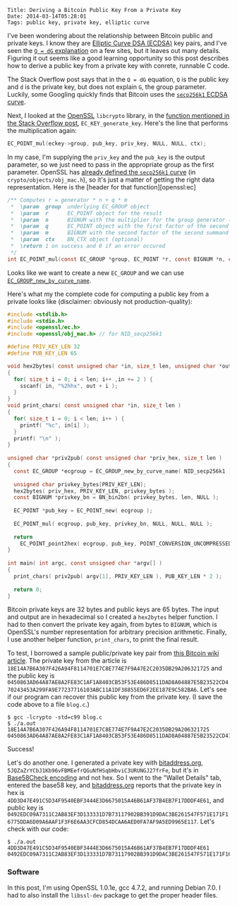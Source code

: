     Title: Deriving a Bitcoin Public Key From a Private Key
    Date: 2014-03-14T05:28:01
    Tags: public key, private key, elliptic curve

I've been wondering about the relationship between Bitcoin public and
private keys. I know they are [Elliptic Curve DSA (ECDSA)][wiki:ecdsa]
key pairs, and I've seen the [`Q = dG` explanation][so] on a few
sites, but it leaves out many details. Figuring it out seems like a
good learning opportunity so this post describes how to derive a
public key from a private key with conrete, runnable C code.

[wiki:ecdsa]: http://en.wikipedia.org/wiki/Elliptic_Curve_DSA "Wikipedia: Elliptic Curve DSA"
[so]: http://stackoverflow.com/questions/12480776/how-do-i-obtain-the-public-key-from-an-ecdsa-private-key-in-openssl "Stack Overflow: Public Key from Private Key"

<!-- more -->

The Stack Overflow post says that in the `Q = dG` equation, `Q` is the
public key and `d` is the private key, but does not explain `G`, the
group parameter. Luckily, some Googling quickly finds that Bitcoin
uses the [`secp256k1` ECDSA curve][wiki].

[wiki]: https://en.bitcoin.it/wiki/Secp256k1 "secp256k1 Bitcoin wiki entry"

Next, I looked at the [OpenSSL][openssl] `libcrypto` library, in the
[function mentioned in the Stack Overflow post][ec_key],
`EC_KEY_generate_key`. Here's the line that performs the
multiplication again:

```c
EC_POINT_mul(eckey->group, pub_key, priv_key, NULL, NULL, ctx);
```

In my case, I'm supplying the `priv_key` and the `pub_key` is the
output parameter, so we just need to pass in the appropriate group as
the first parameter. OpenSSL has
[already defined the `secp256k1` curve][obj_mac] (in
`crypto/objects/obj_mac.h`), so it's just a matter of getting the
right data representation. Here is the
[header for that function][openssl:ec]

```c
/** Computes r = generator * n + q * m
 *  \param  group  underlying EC_GROUP object
 *  \param  r      EC_POINT object for the result
 *  \param  n      BIGNUM with the multiplier for the group generator (optional)
 *  \param  q      EC_POINT object with the first factor of the second summand
 *  \param  m      BIGNUM with the second factor of the second summand
 *  \param  ctx    BN_CTX object (optional)
 *  \return 1 on success and 0 if an error occured
 */
int EC_POINT_mul(const EC_GROUP *group, EC_POINT *r, const BIGNUM *n, const EC_POINT *q, const BIGNUM *m, BN_CTX *ctx);
```

Looks like we want to create a new `EC_GROUP` and we can use
[`EC_GROUP_new_by_curve_name`][ec_curve].

[openssl]: https://www.openssl.org/ "OpenSSL"
[ec_key]: http://git.openssl.org/gitweb/?p=openssl.git;a=blob;f=crypto/ec/ec_key.c;h=7fa247593d91b45347704e62e184e1138fc8bd01;hb=46ebd9e3bb623d3c15ef2203038956f3f7213620#l236 "crypto/ec/ec_key.c"
[openssl:ech]: http://git.openssl.org/gitweb/?p=openssl.git;a=blob;f=crypto/ec/ec.h;h=dfe8710d330954bb1762a5fe13d655ac7a5f01be;hb=46ebd9e3bb623d3c15ef2203038956f3f7213620#l643 "crypto/ec/ec.h"
[obj_mac]: http://git.openssl.org/gitweb/?p=openssl.git;a=blob;f=crypto/objects/obj_mac.h;h=b5ea7cdab4f84b90280f0a3aae1478a8d715c7a7;hb=46ebd9e3bb623d3c15ef2203038956f3f7213620#l385 "crypto/objects/obj_mac.h"
[ec_curve]: http://git.openssl.org/gitweb/?p=openssl.git;a=blob;f=crypto/ec/ec_curve.c;h=c72fb2697ca2823a4aac36b027012bed6c457288;hb=46ebd9e3bb623d3c15ef2203038956f3f7213620#l2057 "crypco/ec/ec_curve.c"

Here's what my the complete code for computing a public key from a
private looks like (disclaimer: obviously not production-quality):

```c
#include <stdlib.h>
#include <stdio.h>
#include <openssl/ec.h>
#include <openssl/obj_mac.h> // for NID_secp256k1

#define PRIV_KEY_LEN 32
#define PUB_KEY_LEN 65

void hex2bytes( const unsigned char *in, size_t len, unsigned char *out )
{
  for( size_t i = 0; i < len; i++ ,in += 2 ) {
    sscanf( in, "%2hhx", out + i );
  }
}
void print_chars( const unsigned char *in, size_t len )
{
  for( size_t i = 0; i < len; i++ ) {
    printf( "%c", in[i] );
  }
  printf( "\n" );
}
							
unsigned char *priv2pub( const unsigned char *priv_hex, size_t len )
{
  const EC_GROUP *ecgroup = EC_GROUP_new_by_curve_name( NID_secp256k1 );
  
  unsigned char privkey_bytes[PRIV_KEY_LEN];
  hex2bytes( priv_hex, PRIV_KEY_LEN, privkey_bytes );
  const BIGNUM *privkey_bn = BN_bin2bn( privkey_bytes, len, NULL );
  
  EC_POINT *pub_key = EC_POINT_new( ecgroup );
  
  EC_POINT_mul( ecgroup, pub_key, privkey_bn, NULL, NULL, NULL );
										
  return
    EC_POINT_point2hex( ecgroup, pub_key, POINT_CONVERSION_UNCOMPRESSED, NULL );
}
											  
int main( int argc, const unsigned char *argv[] )
{
  print_chars( priv2pub( argv[1], PRIV_KEY_LEN ), PUB_KEY_LEN * 2 );
  
  return 0;
}
```

Bitcoin private keys are 32 bytes and public keys are 65 bytes. The
input and output are in hexadecimal so I created a `hex2bytes` helper
function. I had to then convert the private key again, from bytes to
`BIGNUM`, which is OpenSSL's number representation for arbitrary
precision arithmetic. Finally, I use another helper function,
`print_chars`, to print the final result.

To test, I borrowed a sample public/private key pair from
[this Bitcoin wiki article][wiki:address]. The private key from the
article is
`18E14A7B6A307F426A94F8114701E7C8E774E7F9A47E2C2035DB29A206321725` and
the public key is
`0450863AD64A87AE8A2FE83C1AF1A8403CB53F53E486D8511DAD8A04887E5B23522CD470243453A299FA9E77237716103ABC11A1DF38855ED6F2EE187E9C582BA6`. Let's
see if our program can recover this public key from the private
key. (I save the code above to a file `blog.c`.)

    $ gcc -lcrypto -std=c99 blog.c
    $ ./a.out 18E14A7B6A307F426A94F8114701E7C8E774E7F9A47E2C2035DB29A206321725
	0450863AD64A87AE8A2FE83C1AF1A8403CB53F53E486D8511DAD8A04887E5B23522CD470243453A299FA9E77237716103ABC11A1DF38855ED6F2EE187E9C582BA6

Success!

[wiki:address]: https://en.bitcoin.it/wiki/Technical_background_of_version_1_Bitcoin_addresses "Bitcoin wiki: technical explanation of addresses"

Let's do another one. I generated a private key with [bitaddress.org](https://www.bitaddress.org), `5JQZaZrYCbJ1Kb96vFBMEefrQGuNfHSqbHbviC3URUNGJ27frFe`, but it's in [Base58Check encoding][bwiki:base58] and not hex. So I went to the "Wallet Details" tab, entered the base58 key, and [bitaddress.org](https://www.bitaddress.org) reports that the private key in hex is `4DD3D47E491C5D34F9540EBF3444E3D6675015A46B61AF37B4EB7F17DDDF4E61`, and public key is `0492EDC09A7311C2AB83EF3D133331D7B73117902BB391D9DAC3BE261547F571E171F16775DDA6D09A6AAF1F3F6E6AA3CFCD854DCAA6AED0FA7AF9A5ED9965E117`. Let's check with our code:

    $ ./a.out 4DD3D47E491C5D34F9540EBF3444E3D6675015A46B61AF37B4EB7F17DDDF4E61
	0492EDC09A7311C2AB83EF3D133331D7B73117902BB391D9DAC3BE261547F571E171F16775DDA6D09A6AAF1F3F6E6AA3CFCD854DCAA6AED0FA7AF9A5ED9965E117

[bwiki:base58]: https://en.bitcoin.it/wiki/Base58Check_encoding "Bitcoin wiki: Base58Check encoding"

### Software ###

In this post, I'm using OpenSSL 1.0.1e, gcc 4.7.2, and running Debian
7.0. I had to also install the `libssl-dev` package to get the proper
header files.
